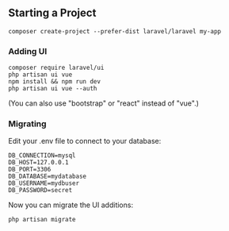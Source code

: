 ## Starting a Project

`composer create-project --prefer-dist laravel/laravel my-app`

### Adding UI
```
composer require laravel/ui
php artisan ui vue
npm install && npm run dev
php artisan ui vue --auth
```

(You can also use "bootstrap" or "react" instead of "vue".)

### Migrating
Edit your .env file to connect to your database:

```
DB_CONNECTION=mysql
DB_HOST=127.0.0.1
DB_PORT=3306
DB_DATABASE=mydatabase
DB_USERNAME=mydbuser
DB_PASSWORD=secret
```

Now you can migrate the UI additions:

`php artisan migrate`

